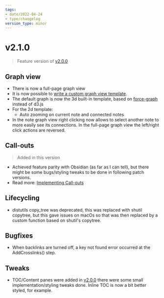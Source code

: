 ```yaml
---
tags:
- date/2022-04-24
- type/changelog
version_type: minor
---
```

   
# v2.1.0   
> Feature version of [v2.0.0](../Changelog/v2.0.0.md)   
   
## Graph view   
   
- There is now a full-page graph view   
- It is now possible to [write a custom graph view template](../Configurations/Styling/Writing%20a%20custom%20graph%20view%20template.md).   
- The default graph is now the 3d built-in template, based on [force-graph](https://github.com/vasturiano/force-graph) instead of d3.js   
- For the 2d template:   
	- Auto zooming on current note and connected notes   
- In the note graph view right clicking now allows to select another note to more easily see its connections. In the full-page graph view the left/right click actions are reversed.   
   
## Call-outs   
> Added in this version   
   
- Achieved feature parity with Obsidian (as far as I can tell), but there might be some bugs/styling tweaks to be done in following patch versions.   
- Read more: [Implementing Call-outs](../Demonstrations/Implementing%20Call-outs.md)   
   
## Lifecycling   
   
- distutils copy_tree was deprecated, this was replaced with shutil copytree, but this gave issues on macOs so that was then replaced by a custom function based on shutil's copytree.   
   
## Bugfixes   
   
- When backlinks are turned off, a key not found error occurred at the AddCrosslinks() step.   
   
## Tweaks   
   
- TOC/Content panes were added in [v2.0.0](../Changelog/v2.0.0.md) there were some small implementation/styling tweaks done. Inline TOC is now a bit better styled, for example.